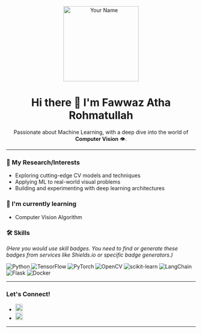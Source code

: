 <div align="center">
  <img src="YOUR_PROFILE_IMAGE_URL" alt="Your Name" width="200"/>
  <h1>Hi there 👋 I'm Fawwaz Atha Rohmatullah</h1>
</div>

<p align="center">
  Passionate about Machine Learning, with a deep dive into the world of <strong>Computer Vision</strong> 👁️.
</p>

---

### 🔭 My Research/Interests

* Exploring cutting-edge CV models and techniques
* Applying ML to real-world visual problems
* Building and experimenting with deep learning architectures

### 🌱 I'm currently learning

* Computer Vision Algorithm

### 🛠️ Skills

*(Here you would use skill badges. You need to find or generate these badges from services like Shields.io or specific badge generators.)*

![Python](https://img.shields.io/badge/Python-3776AB?style=for-the-badge&logo=python&logoColor=white)
![TensorFlow](https://img.shields.io/badge/TensorFlow-FF6F00?style=for-the-badge&logo=tensorflow&logoColor=white)
![PyTorch](https://img.shields.io/badge/PyTorch-EE4C2C?style=for-the-badge&logo=pytorch&logoColor=white)
![OpenCV](https://img.shields.io/badge/OpenCV-5C3EE8?style=for-the-badge&logo=opencv&logoColor=white)
![scikit-learn](https://img.shields.io/badge/scikit--learn-F7931E?style=for-the-badge&logo=scikit-learn&logoColor=white)
![LangChain](https://img.shields.io/badge/LangChain-000000?style=for-the-badge&logo=langchain&logoColor=green)
![Flask](https://img.shields.io/badge/Flask-000000?style=for-the-badge&logo=flask&logoColor=white)
![Docker](https://img.shields.io/badge/Docker-2496ED?style=for-the-badge&logo=docker&logoColor=white)

---

### Let's Connect!

* [<img src="https://img.shields.io/badge/LinkedIn-0077B5?style=for-the-badge&logo=linkedin&logoColor=white" height="20"/>](https://www.linkedin.com/in/fawwaz-atha-rohmatullah-6ab2b2262/)
* [<img src="https://img.shields.io/badge/Kaggle-20BEFF?style=for-the-badge&logo=Kaggle&logoColor=white" height="20"/>](https://www.kaggle.com/clayton21)

---

